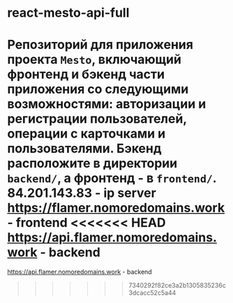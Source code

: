 # react-mesto-api-full
Репозиторий для приложения проекта `Mesto`, включающий фронтенд и бэкенд части приложения со следующими возможностями: авторизации и регистрации пользователей, операции с карточками и пользователями. Бэкенд расположите в директории `backend/`, а фронтенд - в `frontend/`. 
84.201.143.83 - ip server
https://flamer.nomoredomains.work - frontend
<<<<<<< HEAD
https://api.flamer.nomoredomains.work - backend
=======
https://api.flamer.nomoredomains.work - backend
>>>>>>> 7340292f82ce3a2b1305835236c3dcacc52c5a44
